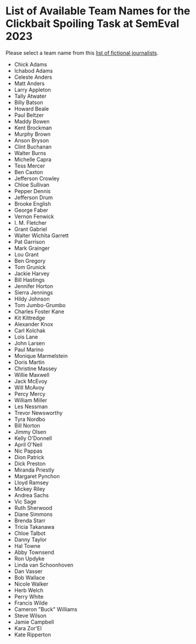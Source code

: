 # List of Available Team Names for the Clickbait Spoiling Task at SemEval 2023

Please select a team name from this [list of fictional journalists](https://en.wikipedia.org/wiki/List_of_fictional_journalists).

- Chick Adams
- Ichabod Adams
- Celeste Anders
- Matt Anders
- Larry Appleton
- Tally Atwater
- Billy Batson
- Howard Beale
- Paul Beltzer
- Maddy Bowen
- Kent Brockman
- Murphy Brown
- Anson Bryson
- Clint Buchanan
- Walter Burns
- Michelle Capra
- Tess Mercer
- Ben Caxton
- Jefferson Crowley
- Chloe Sullivan
- Pepper Dennis
- Jefferson Drum
- Brooke English
- George Faber
- Vernon Fenwick
- I. M. Fletcher
- Grant Gabriel
- Walter Wichita Garrett
- Pat Garrison
- Mark Grainger
- Lou Grant
- Ben Gregory
- Tom Grunick
- Jackie Harvey
- Bill Hastings
- Jennifer Horton
- Sierra Jennings
- Hildy Johnson
- Tom Jumbo-Grumbo
- Charles Foster Kane
- Kit Kittredge
- Alexander Knox
- Carl Kolchak
- Lois Lane
- John Larsen
- Paul Marino
- Monique Marmelstein
- Doris Martin
- Christine Massey
- Willie Maxwell
- Jack McEvoy
- Will McAvoy
- Percy Mercy
- William Miller
- Les Nessman
- Trevor Newsworthy
- Tyra Nordbo
- Bill Norton
- Jimmy Olsen
- Kelly O'Donnell
- April O'Neil
- Nic Pappas
- Dion Patrick
- Dick Preston
- Miranda Priestly
- Margaret Pynchon
- Lloyd Ramsey
- Mickey Riley
- Andrea Sachs
- Vic Sage
- Ruth Sherwood
- Diane Simmons
- Brenda Starr
- Tricia Takanawa
- Chloe Talbot
- Danny Taylor
- Hal Towne
- Abby Townsend
- Ron Updyke
- Linda van Schoonhoven
- Dan Vasser
- Bob Wallace
- Nicole Walker
- Herb Welch
- Perry White
- Francis Wilde
- Cameron "Buck" Williams
- Steve Wilson
- Jamie Campbell
- Kara Zor'El 
- Kate Ripperton
